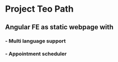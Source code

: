 # Project Teo Path
## Angular FE as static webpage with
### - Multi language support
### - Appointment scheduler